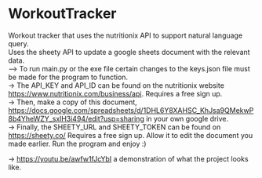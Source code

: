 # WorkoutTracker
Workout tracker that uses the nutritionix API to support natural language query.  
Uses the sheety API to update a google sheets document with the relevant data.  
--> To run main.py or the exe file certain changes to the keys.json file must be made for the program to function.  
-> The API_KEY and API_ID can be found on the nutritionix website https://www.nutritionix.com/business/api. Requires a free sign up.  
-> Then, make a copy of this document, https://docs.google.com/spreadsheets/d/1DHL6Y8XAHSC_KhJsa9QMekwP8b4YheWZY_sxlH3i494/edit?usp=sharing in your own google drive.  
-> Finally, the SHEETY_URL and SHEETY_TOKEN can be found on https://sheety.co/  Requires a free sign up. Allow it to edit the document you made earlier. Run the program and enjoy :)  

  -> https://youtu.be/awfw1fJcYbI a demonstration of what the project looks like.
